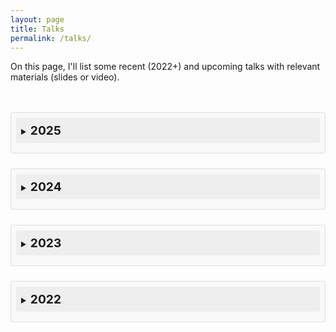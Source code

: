 ```yaml
---
layout: page
title: Talks
permalink: /talks/
---
```


<style>
  .timeline {
    position: relative;
    margin: 2rem 0;
    padding: 1rem 0;
    list-style: none;
  }

  .timeline::before {
    content: '';
    position: absolute;
    top: 0;
    bottom: 0;
    left: 20px;
    width: 4px;
    background: transparent;
  }

  .timeline-item {
    position: relative;
    margin: 2rem 0;
    padding-left: 2.5rem;
  }

  .timeline-item::before {
    content: '';
    position: absolute;
    top: 0.5rem;
    left: 10px;
    width: 20px;
    height: 20px;
    background: #3498db;
    border-radius: 50%;
  }

  .tags {
    display: inline-block;
    padding: 0.2rem 0.5rem;
    margin: 0.2rem;
    background: #f0f0f0;
    border-radius: 0.3rem;
    font-size: 0.8rem;
    color: #555;
  }

  .icon {
    margin-right: 0.5rem;
  }

  @media (max-width: 600px) {
    .timeline-item {
      padding-left: 1.5rem;
    }

    .timeline-item::before {
      left: 5px;
    }

    .timeline::before {
      left: 15px;
    }
  }

  details {
    margin-bottom: 1.5rem;
    padding: 0.5rem;
    border: 1px solid #ddd;
    border-radius: 4px;
    background-color: #f9f9f9;
  }

  summary {
    font-weight: bold;
    cursor: pointer;
    padding: 0.5rem;
    background-color: #eee;
    border-radius: 4px;
    margin-bottom: 0.5rem;
  }

  summary:hover {
    background-color: #ddd;
  }
</style>

<p>On this page, I'll list some recent (2022+) and upcoming talks with relevant materials (slides or video).</p>

<div class="timeline">
  <details>
    <summary><span style="font-size: 1.2rem; font-weight: bold;">2025</span></summary>
    <p>📅 APS March Meeting 2025: <strong>Pending...</strong></p>
    <p>🎤 Cohere AI Invited Talk: <strong>Pending...</strong></p>
  </details>

  <details>
    <summary><span style="font-size: 1.2rem; font-weight: bold;">2024</span></summary>
    <p>🎤 Invited Talk at CSU Physics Colloquium: <a href="/assets/CSU24.pdf">slides</a></p>
    <p>📅 IAIFI + UMB Kickoff Event: (see RLC talk below)</p>
    <p>📄 RLC 2024 "Boosting Soft Q-Learning by Bounding": <a href="/assets/rlc-talk.pdf">slides</a></p>
    <p>💻 IAIFI Summer School (hackathon presentation): <a href="/assets/IAIFI24_Hackathon.pdf">slides</a></p>
    <p>🎓 UMB Physics Department Retreat: <a href="/assets/retreat-talk24.pdf">slides pdf</a>, <a href="/assets/retreat-talk24.pptx">slides pptx</a></p>
    <p>🎓 My course (<em>Deep Learning: Theory and Applications</em>) has a <a href="https://github.com/jacobha/deep-learning">GitHub repo</a> </p>
    <p>📅 APS March Meeting 2024: <a href="/assets/APS24.pdf">slides</a></p>
  </details>

  <details>
    <summary><span style="font-size: 1.2rem; font-weight: bold;">2023</span></summary>
    <p>📄 UAI-2023: The first author on our <a href="https://proceedings.mlr.press/v216/arriojas23a/arriojas23a.pdf">paper</a>, Argenis Arriojas, gave a spotlight talk at UAI 23.</p>
    <p>📄 AAAI-2023: <a href="https://www.youtube.com/watch?v=BwdHQFDzc8c">YouTube Link</a></p>
    <p>📅 APS March Meeting 2023.</p>
    <p>🎓 Physics Graduate Club: After the March meeting, I gave a mini-series on machine learning (specifically RL) in physics. Sources: <a href="https://scholar.google.com/citations?user=bj4wnLYAAAAJ&hl=en">Kyle Mills</a> and <a href="https://proceedings.mlr.press/v145/gispen22a.html">Gispen and Lamacraft</a>.</p>
  </details>

  <details>
    <summary><span style="font-size: 1.2rem; font-weight: bold;">2022</span></summary>
    <p>📅 APS March Meeting 2022: <a href="https://www.youtube.com/watch?v=qWjA7VOOxE4&t=311s">YouTube Link</a></p>
    <p>🎓 Applied Physics PhD Oral Qualifying Exam: <a href="/assets/qualifying-exam-slides.pdf">slides</a></p>
    <p>🎓 Physics Graduate Club: Ideas based on <a href="https://www.amazon.com/Mathematical-Mechanic-Physical-Reasoning-Problems/dp/0691154562"><em>The Mathematical Mechanic</em></a> by Mark Levi.</p>
  </details>
</div>
